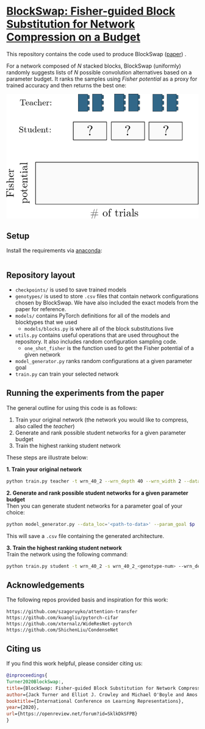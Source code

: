# [BlockSwap: Fisher-guided Block Substitution for Network Compression on a Budget](https://arxiv.org/abs/1906.04113)

This repository contains the code used to produce BlockSwap ([paper](https://arxiv.org/abs/1906.04113)) .

For a network composed of *N* stacked blocks, BlockSwap (uniformly) randomly suggests lists of *N* possible convolution alternatives based on a parameter budget. It ranks the samples using *Fisher potential* as a proxy for trained accuracy and then returns the best one:

![alt text](resources/search.gif)

## Setup

Install the requirements via [anaconda](https://docs.conda.io/projects/conda/en/latest/user-guide/install/index.html#):

```

```

## Repository layout
- `checkpoints/` is used to save trained models
- `genotypes/` is used to store `.csv` files that contain network configurations chosen by BlockSwap. We have also included the exact models from the paper for reference.
- `models/` contains PyTorch definitions for all of the models and blocktypes that we used
    - `models/blocks.py` is where all of the block substitutions live
- `utils.py` contains useful operations that are used throughout the repository. It also includes random configuration sampling code.
    - `one_shot_fisher` is the function used to get the Fisher potential of a given network
- `model_generator.py` ranks random configurations at a given parameter goal
- `train.py` can train your selected network

## Running the experiments from the paper

The general outline for using this code is as follows:
1. Train your original network (the network you would like to compress, also called the *teacher*)
2. Generate and rank possible student networks for a given parameter budget
3. Train the highest ranking student network

These steps are illustrate below:

**1. Train your original network**  

```bash
python train.py teacher -t wrn_40_2 --wrn_depth 40 --wrn_width 2 --data_loc='<path-to-data>' --GPU 0
```

**2. Generate and rank possible student networks for a given parameter budget**  
Then you can generate student networks for a parameter goal of your choice:
```bash
python model_generator.py --data_loc='<path-to-data>' --param_goal $p
```
This will save a `.csv` file containing the generated architecture.

**3. Train the highest ranking student network**  
Train the network using the following command:
```bash
python train.py student -t wrn_40_2 -s wrn_40_2_<genotype-num> --wrn_depth 40 --wrn_width 2 --data_loc='<path-to-data>'  --GPU 0 --from_genotype './genotypes/<genotype-num>.csv'
```

## Acknowledgements

The following repos provided basis and inspiration for this work:

```
https://github.com/szagoruyko/attention-transfer
https://github.com/kuangliu/pytorch-cifar
https://github.com/xternalz/WideResNet-pytorch
https://github.com/ShichenLiu/CondenseNet
```

## Citing us
If you find this work helpful, please consider citing us:

```bibtex
@inproceedings{
Turner2020BlockSwap:,
title={BlockSwap: Fisher-guided Block Substitution for Network Compression on a Budget},
author={Jack Turner and Elliot J. Crowley and Michael O'Boyle and Amos Storkey and Gavin Gray},
booktitle={International Conference on Learning Representations},
year={2020},
url={https://openreview.net/forum?id=SklkDkSFPB}
}
```
